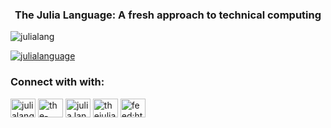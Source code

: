 <h3 align="center">The Julia Language: A fresh approach to technical computing</h3>

<p align="left"> <img src="https://komarev.com/ghpvc/?username=julialang&label=Profile%20views&color=0e75b6&style=flat" alt="julialang" /> </p>

<p align="left"> <a href="https://twitter.com/julialanguage" target="blank"><img src="https://img.shields.io/twitter/follow/julialanguage?logo=twitter&style=for-the-badge" alt="julialanguage" /></a> </p>

<h3 align="left">Connect with with:</h3>
<p align="left">
<a href="https://twitter.com/julialanguage" target="blank"><img align="center" src="https://raw.githubusercontent.com/rahuldkjain/github-profile-readme-generator/master/src/images/icons/Social/twitter.svg" alt="julialanguage" height="30" width="40" /></a>
<a href="https://www.linkedin.com/company/the-julia-language" target="blank"><img align="center" src="https://raw.githubusercontent.com/rahuldkjain/github-profile-readme-generator/master/src/images/icons/Social/linked-in-alt.svg" alt="the-julia-language" height="30" width="40" /></a>
<a href="https://instagram.com/julia.language" target="blank"><img align="center" src="https://raw.githubusercontent.com/rahuldkjain/github-profile-readme-generator/master/src/images/icons/Social/instagram.svg" alt="julia.language" height="30" width="40" /></a>
<a href="https://www.youtube.com/c/thejulialanguage" target="blank"><img align="center" src="https://raw.githubusercontent.com/rahuldkjain/github-profile-readme-generator/master/src/images/icons/Social/youtube.svg" alt="thejulialanguage" height="30" width="40" /></a>
<a href="/feed:https://julialang.org/feed.xml" target="blank"><img align="center" src="https://raw.githubusercontent.com/rahuldkjain/github-profile-readme-generator/master/src/images/icons/Social/rss.svg" alt="feed:https://julialang.org/feed.xml" height="30" width="40" /></a>
</p>

